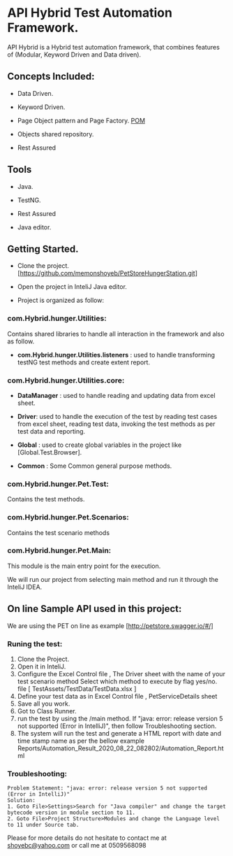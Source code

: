 # API Hybrid Test Automation Framework.

API Hybrid is a Hybrid test automation framework, that combines features of (Modular, Keyword Driven and Data driven).

## Concepts Included:

* Data Driven.

* Keyword Driven.

* Page Object pattern and Page Factory.  [POM ](https://www.guru99.com/page-object-model-pom-page-factory-in-selenium-ultimate-guide.html)

* Objects shared repository.

* Rest Assured

## Tools

* Java. 

* TestNG.

* Rest Assured

* Java editor.



## Getting Started.

* Clone the project. [https://github.com/memonshoyeb/PetStoreHungerStation.git]

* Open the project in InteliJ Java editor. 

* Project is organized as follow:

### **com.Hybrid.hunger.Utilities**:
Contains shared libraries to handle all interaction in the framework and also as follow.

 * **com.Hybrid.hunger.Utilities.listeners** : used to handle transforming testNG test methods and create extent report.

### **com.Hybrid.hunger.Utilities.core**:

 * **DataManager** : used to handle reading and updating data from excel sheet.

 * **Driver**: used to handle the execution of the test by reading test cases from excel sheet, reading test data, invoking the test methods as per test data and reporting.

 * **Global** : used to create global variables in the project like [Global.Test.Browser].

* **Common** : Some Common general purpose methods.

### **com.Hybrid.hunger.Pet.Test**:
Contains the test methods.

### **com.Hybrid.hunger.Pet.Scenarios**:
Contains the test scenario methods 

### **com.Hybrid.hunger.Pet.Main**:
This module is the main entry point for the execution.

We will run our project from selecting main method and run it through the InteliJ IDEA.


## On line Sample API used in this project:
We are using the PET on line as example [http://petstore.swagger.io/#/] 


### Runing the test:

 1. Clone the Project.
 2. Open it in InteliJ.
 3. Configure the Excel Control file , The Driver sheet with the name of your test scenario method Select which method to execute by flag yes/no.  file [ TestAssets/TestData/TestData.xlsx ]
 4. Define your test data as in Excel Control file , PetServiceDetails sheet 
 5. Save all you work.
 6. Got to Class Runner.
 8. run the test by using the /main method. If "java: error: release version 5 not supported (Error in IntelliJ)", then follow Troubleshooting section.
 9. The system will run the test and generate a HTML report with date and time stamp name as per the bellow example 
	Reports/Automation_Result_2020_08_22_082802/Automation_Report.html

### Troubleshooting:

    Problem Statement: "java: error: release version 5 not supported (Error in IntelliJ)"
    Solution:
    1. Goto File>Settings>Search for "Java compiler" and change the target bytecode version in module section to 11.
    2. Goto File>Project Structure>Modules and change the Language level to 11 under Source tab.
    
 

Please for more details do not hesitate to contact me at shoyebc@yahoo.com or call me at 0509568098